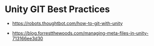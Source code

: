 # Unity GIT Best Practices

* https://robots.thoughtbot.com/how-to-git-with-unity

* https://blog.forrestthewoods.com/managing-meta-files-in-unity-713166ee3d30
